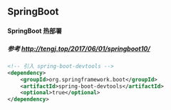 ## SpringBoot

#### SpringBoot 热部署
##### 参考 http://tengj.top/2017/06/01/springboot10/


```xml
<!-- 引入 spring-boot-devtools -->
<dependency>
    <groupId>org.springframework.boot</groupId>
    <artifactId>spring-boot-devtools</artifactId>
    <optional>true</optional>
</dependency>
```

